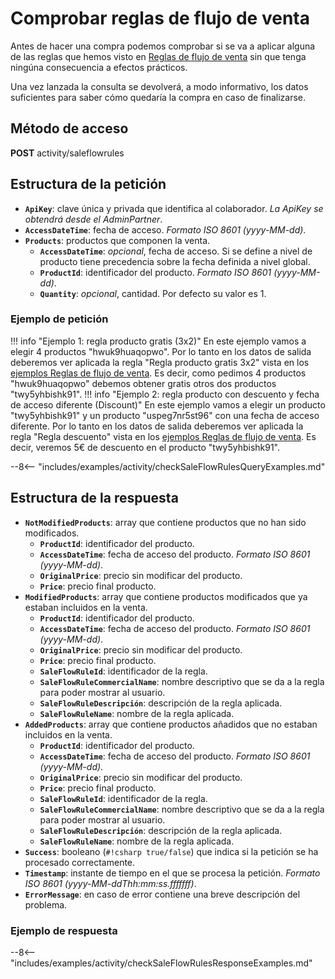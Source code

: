 # Comprobar reglas de flujo de venta

Antes de hacer una compra podemos comprobar si se va a aplicar alguna de las reglas que hemos visto en [Reglas de flujo de venta](saleFlowRules.md) sin que tenga ningúna consecuencia a efectos prácticos.

Una vez lanzada la consulta se devolverá, a modo informativo, los datos suficientes para saber cómo quedaría la compra en caso de finalizarse.

## Método de acceso

**POST** activity/saleflowrules

## Estructura de la petición

- **``ApiKey``**: clave única y privada que identifica al colaborador. *La ApiKey se obtendrá desde el AdminPartner*.
- **``AccessDateTime``**: fecha de acceso. *Formato ISO 8601 (yyyy-MM-dd)*.
- **``Products``**: productos que componen la venta.
    - **``AccessDateTime``**: *opcional*, fecha de acceso. Si se define a nivel de producto tiene precedencia sobre la fecha definida a nivel global.
    - **``ProductId``**: identificador del producto. *Formato ISO 8601 (yyyy-MM-dd)*.
    - **``Quantity``**: *opcional*, cantidad. Por defecto su valor es 1.

### Ejemplo de petición

!!! info "Ejemplo 1: regla producto gratis (3x2)"
    En este ejemplo vamos a elegir 4 productos "hwuk9huaqopwo". Por lo tanto en los datos de salida deberemos ver aplicada la regla "Regla producto gratis 3x2" vista en los [ejemplos Reglas de flujo de venta](saleFlowRules.md#ejemplo-de-respuesta). Es decir, como pedimos 4 productos "hwuk9huaqopwo" debemos obtener gratis otros dos productos "twy5yhbishk91".
!!! info "Ejemplo 2: regla producto con descuento y fecha de acceso diferente (Discount)"
    En este ejemplo vamos a elegir un producto "twy5yhbishk91" y un producto "uspeg7nr5st96" con una fecha de acceso diferente. Por lo tanto en los datos de salida deberemos ver aplicada la regla "Regla descuento" vista en los [ejemplos Reglas de flujo de venta](saleFlowRules.md#ejemplo-de-respuesta). Es decir, veremos 5€ de descuento en el producto "twy5yhbishk91".

--8<-- "includes/examples/activity/checkSaleFlowRulesQueryExamples.md"

## Estructura de la respuesta

- **``NotModifiedProducts``**: array que contiene productos que no han sido modificados.
    - **``ProductId``**: identificador del producto.
    - **``AccessDateTime``**: fecha de acceso del producto. *Formato ISO 8601 (yyyy-MM-dd)*.
    - **``OriginalPrice``**: precio sin modificar del producto.
    - **``Price``**: precio final producto.
- **``ModifiedProducts``**: array que contiene productos modificados que ya estaban incluidos en la venta.
    - **``ProductId``**: identificador del producto.
    - **``AccessDateTime``**: fecha de acceso del producto. *Formato ISO 8601 (yyyy-MM-dd)*.
    - **``OriginalPrice``**: precio sin modificar del producto.
    - **``Price``**: precio final producto.
    - **``SaleFlowRuleId``**: identificador de la regla.
    - **``SaleFlowRuleCommercialName``**: nombre descriptivo que se da a la regla para poder mostrar al usuario.
    - **``SaleFlowRuleDescripción``**: descripción de la regla aplicada.
    - **``SaleFlowRuleName``**: nombre de la regla aplicada.
- **``AddedProducts``**: array que contiene productos añadidos que no estaban incluidos en la venta.
    - **``ProductId``**: identificador del producto.
    - **``AccessDateTime``**: fecha de acceso del producto. *Formato ISO 8601 (yyyy-MM-dd)*.
    - **``OriginalPrice``**: precio sin modificar del producto.
    - **``Price``**: precio final producto.
    - **``SaleFlowRuleId``**: identificador de la regla.
    - **``SaleFlowRuleCommercialName``**: nombre descriptivo que se da a la regla para poder mostrar al usuario.
    - **``SaleFlowRuleDescripción``**: descripción de la regla aplicada.
    - **``SaleFlowRuleName``**: nombre de la regla aplicada.
- **``Success``**: booleano (``#!csharp true/false``) que indica si la petición se ha procesado correctamente.
- **``Timestamp``**: instante de tiempo en el que se procesa la petición. *Formato ISO 8601 (yyyy-MM-ddThh:mm:ss.fffffff)*.
- **``ErrorMessage``**: en caso de error contiene una breve descripción del problema.

### Ejemplo de respuesta

--8<-- "includes/examples/activity/checkSaleFlowRulesResponseExamples.md"
